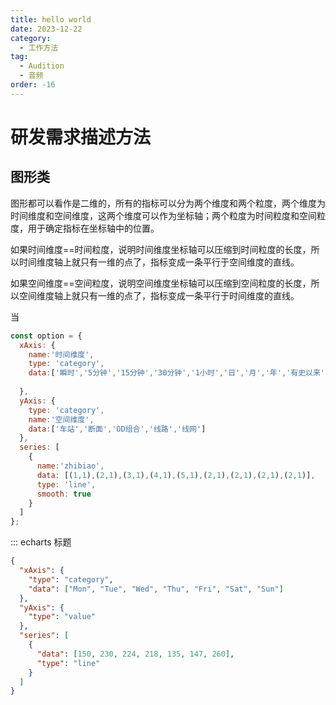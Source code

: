 ```yaml
---
title: hello world
date: 2023-12-22
category:
  - 工作方法
tag:
  - Audition
  - 音频
order: -16
---
```




# 研发需求描述方法

## 图形类

图形都可以看作是二维的，所有的指标可以分为两个维度和两个粒度，两个维度为时间维度和空间维度，这两个维度可以作为坐标轴；两个粒度为时间粒度和空间粒度，用于确定指标在坐标轴中的位置。

如果时间维度==时间粒度，说明时间维度坐标轴可以压缩到时间粒度的长度，所以时间维度轴上就只有一维的点了，指标变成一条平行于空间维度的直线。

如果空间维度==空间粒度，说明空间维度坐标轴可以压缩到空间粒度的长度，所以空间维度轴上就只有一维的点了，指标变成一条平行于时间维度的直线。

当

```js
const option = {
  xAxis: {
    name:'时间维度',
    type: 'category',
    data:['瞬时','5分钟','15分钟','30分钟','1小时','日','月','年','有史以来']
    
  },
  yAxis: {
    type: 'category',
    name:'空间维度',
    data:['车站','断面','OD组合','线路','线网']
  },
  series: [
    {
      name:'zhibiao',
      data: [(1,1),(2,1),(3,1),(4,1),(5,1),(2,1),(2,1),(2,1),(2,1)],
      type: 'line',
      smooth: true
    }
  ]
};
```

::: echarts 标题

```json
{
  "xAxis": {
    "type": "category",
    "data": ["Mon", "Tue", "Wed", "Thu", "Fri", "Sat", "Sun"]
  },
  "yAxis": {
    "type": "value"
  },
  "series": [
    {
      "data": [150, 230, 224, 218, 135, 147, 260],
      "type": "line"
    }
  ]
}
```

